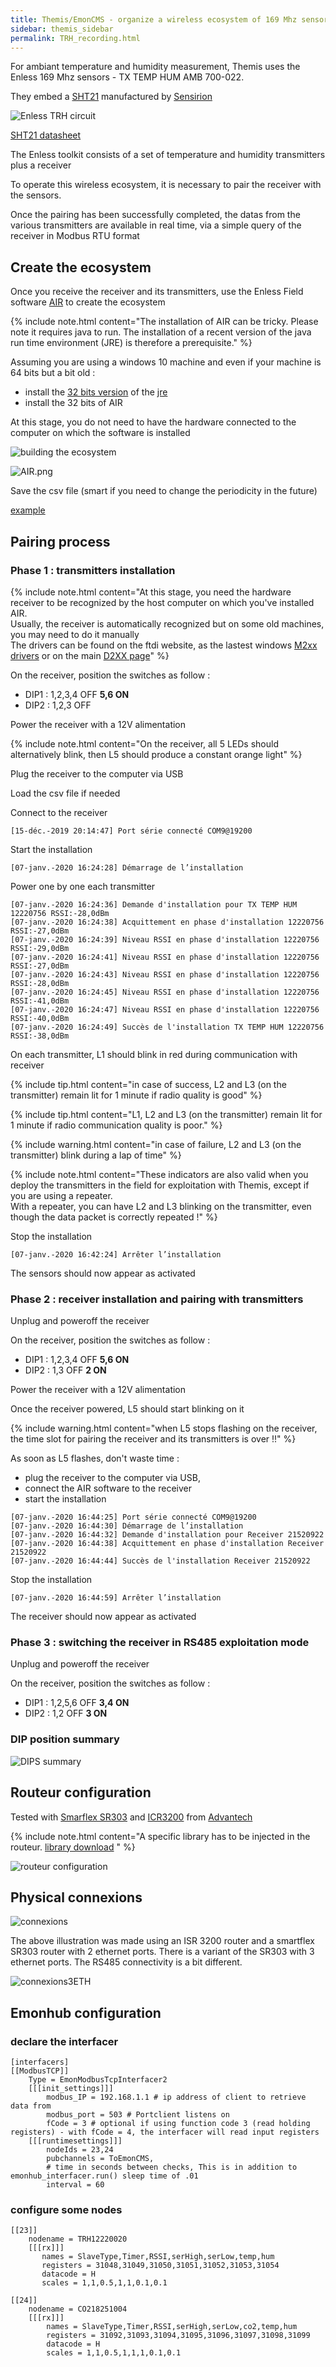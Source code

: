 ```yaml
---
title: Themis/EmonCMS - organize a wireless ecosystem of 169 Mhz sensors for ambiant temperature and humidity monitoring
sidebar: themis_sidebar
permalink: TRH_recording.html
---
```


For ambiant temperature and humidity measurement, Themis uses the Enless 169 Mhz sensors - TX TEMP HUM AMB 700-022.

They embed a [SHT21](https://www.sensirion.com/en/environmental-sensors/humidity-sensors/humidity-temperature-sensor-sht2x-digital-i2c-accurate/)
manufactured by [Sensirion](https://www.sensirion.com/en/)

![Enless TRH circuit](enless_TRH_circuit_small.jpg)

[SHT21 datasheet](Sensirion_Humidity_Sensors_SHT21_Datasheet.pdf)

The Enless toolkit consists of a set of temperature and humidity transmitters plus a receiver

To operate this wireless ecosystem, it is necessary to pair the receiver with the sensors.

Once the pairing has been successfully completed, the datas from the various transmitters are available in real time, via a simple query of the receiver in Modbus RTU format

## Create the ecosystem

Once you receive the receiver and its transmitters, use the Enless Field software [AIR](https://enless-wireless.com/ressources/Enless%20Field%20Installation.zip) to create the ecosystem

{% include note.html content="The installation of AIR can be tricky. Please note it requires java to run. The installation of a recent version of the java run time environment (JRE) is therefore a prerequisite." %}

Assuming you are using a windows 10 machine and even if your machine is 64 bits but a bit old :
- install the [32 bits version](https://javadl.oracle.com/webapps/download/AutoDL?BundleId=240726_5b13a193868b4bf28bcb45c792fce896) of the [jre](https://www.java.com/fr/download/manual.jsp)
- install the 32 bits of AIR

At this stage, you do not need to have the hardware connected to the computer on which the software is installed

![building the ecosystem](building_the_ecosystem.png)

![AIR.png](AIR.png)

Save the csv file (smart if you need to change the periodicity in the future)

[example](ThemisStrasbourg.csv)

## Pairing process

### Phase 1 : transmitters installation

{% include note.html content="At this stage, you need the hardware receiver to be recognized by the host computer on which you've installed AIR.
<br>Usually, the receiver is automatically recognized but on some old machines, you may need to do it manually
<br>The drivers can be found on the ftdi website, as the lastest windows [M2xx drivers](https://www.ftdichip.com/Drivers/CDM/CDM21228_Setup.zip) or on the main [D2XX page](https://www.ftdichip.com/Drivers/D2XX.htm)" %}


On the receiver, position the switches as follow :
- DIP1 : 1,2,3,4 OFF **5,6 ON**
- DIP2 : 1,2,3 OFF
    
Power the receiver with a 12V alimentation

{% include note.html content="On the receiver, all 5 LEDs should alternatively blink, then L5 should produce a constant orange light" %}

Plug the receiver to the computer via USB

Load the csv file if needed

Connect to the receiver 

```
[15-déc.-2019 20:14:47] Port série connecté COM9@19200
```

Start the installation
```
[07-janv.-2020 16:24:28] Démarrage de l’installation
```

Power one by one each transmitter
```
[07-janv.-2020 16:24:36] Demande d'installation pour TX TEMP HUM 12220756 RSSI:-28,0dBm
[07-janv.-2020 16:24:38] Acquittement en phase d'installation 12220756 RSSI:-27,0dBm
[07-janv.-2020 16:24:39] Niveau RSSI en phase d'installation 12220756 RSSI:-29,0dBm
[07-janv.-2020 16:24:41] Niveau RSSI en phase d'installation 12220756 RSSI:-27,0dBm
[07-janv.-2020 16:24:43] Niveau RSSI en phase d'installation 12220756 RSSI:-28,0dBm
[07-janv.-2020 16:24:45] Niveau RSSI en phase d'installation 12220756 RSSI:-41,0dBm
[07-janv.-2020 16:24:47] Niveau RSSI en phase d'installation 12220756 RSSI:-40,0dBm
[07-janv.-2020 16:24:49] Succès de l'installation TX TEMP HUM 12220756 RSSI:-38,0dBm
```

On each transmitter, L1 should blink in red during communication with receiver

{% include tip.html content="in case of success, L2 and L3 (on the transmitter) remain lit for 1 minute if radio quality is good" %}

{% include tip.html content="L1, L2 and L3 (on the transmitter) remain lit for 1 minute if radio communication quality is poor." %}

{% include warning.html content="in case of failure, L2 and L3 (on the transmitter) blink during a lap of time" %}

{% include note.html content="These indicators are also valid when you deploy the transmitters in the field for exploitation with Themis, except if you are using a repeater. <br>With a repeater, you can have L2 and L3 blinking on the transmitter, even though the data packet is correctly repeated !" %}

Stop the installation
```
[07-janv.-2020 16:42:24] Arrêter l’installation
```
The sensors should now appear as activated

### Phase 2 : receiver installation and pairing with transmitters

Unplug and poweroff the receiver

On the receiver, position the switches as follow :
- DIP1 : 1,2,3,4 OFF **5,6 ON**
- DIP2 : 1,3 OFF **2 ON**

Power the receiver with a 12V alimentation

Once the receiver powered, L5 should start blinking on it

{% include warning.html content="when L5 stops flashing on the receiver, the time slot for pairing the receiver and its transmitters is over !!" %}

As soon as L5 flashes, don't waste time :
- plug the receiver to the computer via USB, 
- connect the AIR software to the receiver 
- start the installation

```
[07-janv.-2020 16:44:25] Port série connecté COM9@19200
[07-janv.-2020 16:44:30] Démarrage de l’installation
[07-janv.-2020 16:44:32] Demande d'installation pour Receiver 21520922
[07-janv.-2020 16:44:38] Acquittement en phase d'installation Receiver 21520922
[07-janv.-2020 16:44:44] Succès de l'installation Receiver 21520922
```
Stop the installation

```
[07-janv.-2020 16:44:59] Arrêter l’installation
```
The receiver should now appear as activated

### Phase 3 : switching the receiver in RS485 exploitation mode

Unplug and poweroff the receiver

On the receiver, position the switches as follow :
- DIP1 : 1,2,5,6 OFF **3,4 ON**
- DIP2 : 1,2 OFF **3 ON**

### DIP position summary

![DIPS summary](DIPs.svg)

## Routeur configuration

Tested with [Smarflex SR303](https://www.advantech.com/products/06b15852-9a2d-423e-97ec-d90bd82a5bee/bb-sr30310321/mod_59eeda28-54d1-482c-8d5d-b3c450694242) 
and [ICR3200](https://www.advantech.com/products/7e21d2de-630c-4925-a51c-f41c18642d72/icr-3231/mod_697d4d3b-6001-4b99-9076-e67558296542) from [Advantech](https://www.advantech.com/)

{% include note.html content="A specific library has to be injected in the routeur. [library download](tcp2rtu_library_for_smartflex.zip) " %}

![routeur configuration](routeur_RS485_config.jpg)


## Physical connexions

![connexions](physical_connexions.jpg)

The above illustration was made using an ISR 3200 router and a smartflex SR303 router with 2 ethernet ports. There is a variant of the SR303 with 3 ethernet ports. The RS485 connectivity is a bit different.

![connexions3ETH](physical_connexions_3ETH.png)

## Emonhub configuration

### declare the interfacer

```
[interfacers]
[[ModbusTCP]]
    Type = EmonModbusTcpInterfacer2
    [[[init_settings]]]
        modbus_IP = 192.168.1.1 # ip address of client to retrieve data from
        modbus_port = 503 # Portclient listens on
        fCode = 3 # optional if using function code 3 (read holding registers) - with fCode = 4, the interfacer will read input registers
    [[[runtimesettings]]]
        nodeIds = 23,24
        pubchannels = ToEmonCMS,
        # time in seconds between checks, This is in addition to emonhub_interfacer.run() sleep time of .01
        interval = 60
```

### configure some nodes

```
[[23]]
    nodename = TRH12220020
    [[[rx]]]
       names = SlaveType,Timer,RSSI,serHigh,serLow,temp,hum
       registers = 31048,31049,31050,31051,31052,31053,31054
       datacode = H
       scales = 1,1,0.5,1,1,0.1,0.1

[[24]]
    nodename = CO218251004
    [[[rx]]]
        names = SlaveType,Timer,RSSI,serHigh,serLow,co2,temp,hum
        registers = 31092,31093,31094,31095,31096,31097,31098,31099
        datacode = H
        scales = 1,1,0.5,1,1,1,0.1,0.1
```
